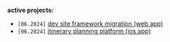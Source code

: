 <b>active projects: </b>
<ul>
  <li><code>[06.2024]</code> <a href="https://github.com/yammei/yammei.github.io">dev site framework migration (web app)</a></li>
  <li><code>[06.2024]</code> <a href="https://github.com/yammei/mays-menu.git">itinerary planning platform (ios app)</a></li>
</ul>
